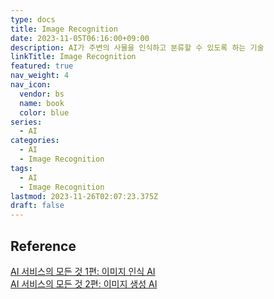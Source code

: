 ```yaml
---
type: docs
title: Image Recognition
date: 2023-11-05T06:16:00+09:00
description: AI가 주변의 사물을 인식하고 분류할 수 있도록 하는 기술
linkTitle: Image Recognition
featured: true
nav_weight: 4
nav_icon:
  vendor: bs
  name: book
  color: blue
series:
  - AI
categories:
  - AI
  - Image Recognition
tags:
  - AI
  - Image Recognition
lastmod: 2023-11-26T02:07:23.375Z
draft: false
---
```


## Reference

[AI 서비스의 모든 것 1편: 이미지 인식 AI](https://yozm.wishket.com/magazine/detail/578/)  
[AI 서비스의 모든 것 2편: 이미지 생성 AI](https://yozm.wishket.com/magazine/detail/611/)
